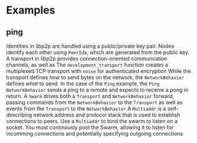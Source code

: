 # Examples

## ping
Identities in libp2p are handled using a public/private key pair. Nodes identify each other
using `PeerId`s, which are generated from the public key.
A transport in libp2p provides connection-oriented communcation channels, as well as
The `development_transport` function creates a multiplexed TCP transport with `noise` for
authenticated encryption
While the transport defines _how_ to send bytes on the network, the `NetworkBehavior`
defines _what_ to send.
In the case of the `Ping` example, the `Ping` `NetworkBehavior` sends a ping to a remote and expects to receive
a pong in return.
A `Swarm` drives both a `Transport` and `NetworkBehavior` forward, passing commands from the `NetworkBehavior`
to the `Transport` as well as events from the `Transport` to the `NetworkBehavior`
A `Multiaddr` is a self-describing network address and protocol stack that is used to
establish connections to peers.
Use a `Multiaddr` to bind the swarm to listen on a socket.
You must continously pool the Swarm, allowing it to listen for incomming connections and
potentially specifying outgoing connections

